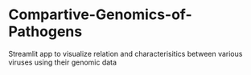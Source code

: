 # Compartive-Genomics-of-Pathogens
Streamlit app to visualize relation and characterisitics between various viruses using their genomic data
